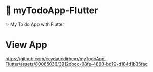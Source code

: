 # 🌃 myTodoApp-Flutter
✨ My To do App with Flutter

# View App


https://github.com/ceydaucdirhem/myTodoApp-Flutter/assets/80065036/3912dbcc-98fe-4800-bd19-d184d1b35fac


